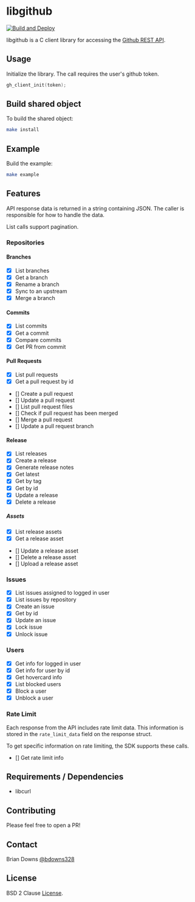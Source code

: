 # libgithub

[![Build and Deploy](https://github.com/briandowns/libgithub/actions/workflows/compile_example.yml/badge.svg)](https://github.com/briandowns/libgithub/actions/workflows/compile_example.yml/badge.svg)

libgithub is a C client library for accessing the [Github REST API](https://docs.github.com/en).

## Usage

Initialize the library. The call requires the user's github token.

```c
gh_client_init(token);
```

## Build shared object

To build the shared object:

```sh
make install
```

## Example 

Build the example:

```sh
make example
```

## Features

API response data is returned in a string containing JSON. The caller is responsible for how to handle the data.

List calls support pagination.

### Repositories
#### Branches

- [x] List branches
- [x] Get a branch
- [x] Rename a branch
- [x] Sync to an upstream
- [x] Merge a branch

#### Commits

- [x] List commits
- [x] Get a commit
- [x] Compare commits
- [x] Get PR from commit

#### Pull Requests

- [x] List pull requests
- [x] Get a pull request by id
- [] Create a pull request
- [] Update a pull request
- [] List pull request files
- [] Check if pull request has been merged
- [] Merge a pull request
- [] Update a pull request branch

#### Release

- [x] List releases
- [x] Create a release
- [x] Generate release notes
- [x] Get latest
- [x] Get by tag
- [x] Get by id
- [x] Update a release
- [x] Delete a release

##### Assets

- [x] List release assets
- [x] Get a release asset
- [] Update a release asset
- [] Delete a release asset
- [] Upload a release asset

### Issues

- [x] List issues assigned to logged in user
- [x] List issues by repository
- [x] Create an issue
- [x] Get by id
- [x] Update an issue
- [x] Lock issue
- [x] Unlock issue

### Users

- [x] Get info for logged in user
- [x] Get info for user by id
- [x] Get hovercard info
- [x] List blocked users
- [x] Block a user
- [x] Unblock a user

### Rate Limit

Each response from the API includes rate limit data. This information is stored in the `rate_limit_data` field on the response struct.

To get specific information on rate limiting, the SDK supports these calls.

- [] Get rate limit info

## Requirements / Dependencies

* libcurl

## Contributing

Please feel free to open a PR!

## Contact

Brian Downs [@bdowns328](http://twitter.com/bdowns328)

## License

BSD 2 Clause [License](/LICENSE).
